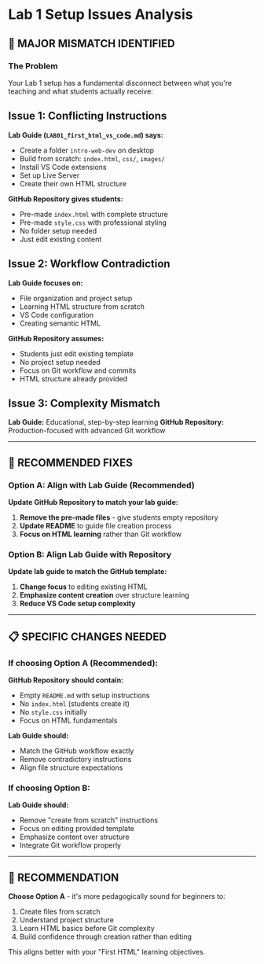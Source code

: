 # Lab 1 Setup Issues Analysis

## 🚨 MAJOR MISMATCH IDENTIFIED

### The Problem
Your Lab 1 setup has a fundamental disconnect between what you're teaching and what students actually receive:

## Issue 1: Conflicting Instructions
**Lab Guide (`LAB01_first_html_vs_code.md`) says:**
- Create a folder `intro-web-dev` on desktop
- Build from scratch: `index.html`, `css/`, `images/`
- Install VS Code extensions
- Set up Live Server
- Create their own HTML structure

**GitHub Repository gives students:**
- Pre-made `index.html` with complete structure
- Pre-made `style.css` with professional styling
- No folder setup needed
- Just edit existing content

## Issue 2: Workflow Contradiction
**Lab Guide focuses on:**
- File organization and project setup
- Learning HTML structure from scratch
- VS Code configuration
- Creating semantic HTML

**GitHub Repository assumes:**
- Students just edit existing template
- No project setup needed
- Focus on Git workflow and commits
- HTML structure already provided

## Issue 3: Complexity Mismatch
**Lab Guide:** Educational, step-by-step learning
**GitHub Repository:** Production-focused with advanced Git workflow

---

## 🔧 RECOMMENDED FIXES

### Option A: Align with Lab Guide (Recommended)
**Update GitHub Repository to match your lab guide:**

1. **Remove the pre-made files** - give students empty repository
2. **Update README** to guide file creation process
3. **Focus on HTML learning** rather than Git workflow

### Option B: Align Lab Guide with Repository
**Update lab guide to match the GitHub template:**

1. **Change focus** to editing existing HTML
2. **Emphasize content creation** over structure learning
3. **Reduce VS Code setup complexity**

---

## 📋 SPECIFIC CHANGES NEEDED

### If choosing Option A (Recommended):

**GitHub Repository should contain:**
- Empty `README.md` with setup instructions
- No `index.html` (students create it)
- No `style.css` initially
- Focus on HTML fundamentals

**Lab Guide should:**
- Match the GitHub workflow exactly
- Remove contradictory instructions
- Align file structure expectations

### If choosing Option B:

**Lab Guide should:**
- Remove "create from scratch" instructions
- Focus on editing provided template
- Emphasize content over structure
- Integrate Git workflow properly

---

## 🎯 RECOMMENDATION

**Choose Option A** - it's more pedagogically sound for beginners to:
1. Create files from scratch
2. Understand project structure
3. Learn HTML basics before Git complexity
4. Build confidence through creation rather than editing

This aligns better with your "First HTML" learning objectives.

